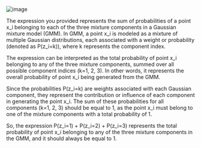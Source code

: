 ![image](https://user-images.githubusercontent.com/89120960/233955174-b31158b3-26ff-494f-812b-9e3cd75d133e.png)





The expression you provided represents the sum of probabilities of a point x_i belonging to each of the three mixture components in a Gaussian mixture model (GMM). In GMM, a point x_i is modeled as a mixture of multiple Gaussian distributions, each associated with a weight or probability (denoted as P(z_i=k)), where k represents the component index.

The expression can be interpreted as the total probability of point x_i belonging to any of the three mixture components, summed over all possible component indices (k=1, 2, 3). In other words, it represents the overall probability of point x_i being generated from the GMM.

Since the probabilities P(z_i=k) are weights associated with each Gaussian component, they represent the contribution or influence of each component in generating the point x_i. The sum of these probabilities for all components (k=1, 2, 3) should be equal to 1, as the point x_i must belong to one of the mixture components with a total probability of 1.

So, the expression 
P(z_i=1) + P(z_i=2) + P(z_i=3)
represents the total probability of point x_i belonging to any of the three mixture components in the GMM, and it should always be equal to 1.
